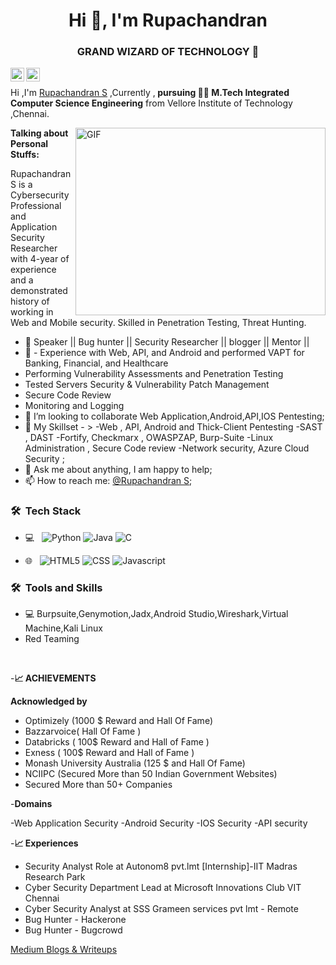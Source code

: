 <h1 align="center">Hi 👋, I'm Rupachandran</h1> <h3 align="center">GRAND WIZARD OF TECHNOLOGY 🖖</h3>

<a href="https://www.linkedin.com/in/rupachandrans/">
  <img align="left" alt="Rupachandran's LinkedIN" width="22px" src="https://cdn.jsdelivr.net/npm/simple-icons@v3/icons/linkedin.svg" />
</a>
<a href="https://github.com/Rupachandran">
  <img align="left" alt="Rupachandran's Github" width="22px" src="https://cdn.jsdelivr.net/npm/simple-icons@3.13.0/icons/github.svg" />
</a>
<br />



Hi ,I'm [Rupachandran S](https://www.linkedin.com/in/rupachandrans/) ,Currently ,<strong> pursuing 👩‍💻 M.Tech Integrated Computer Science Engineering</strong> from Vellore Institute of Technology ,Chennai.

<img align="right" alt="GIF" src="https://user-images.githubusercontent.com/55389276/140866485-8fb1c876-9a8f-4d6a-98dc-08c4981eaf70.gif" width="400" height="300" />

**Talking about Personal Stuffs:**

Rupachandran S is a Cybersecurity Professional and Application Security Researcher with 4-year of experience and a demonstrated history of working in Web and Mobile security. Skilled in Penetration Testing, Threat Hunting.

- 🔭 Speaker || Bug hunter || Security Researcher || blogger || Mentor ||
- 🌱 - Experience with Web, API, and Android and performed VAPT for Banking, Financial, and Healthcare
- Performing Vulnerability Assessments and Penetration Testing
- Tested Servers Security & Vulnerability Patch Management 
- Secure Code Review 
- Monitoring and Logging 
- 👯 I’m looking to collaborate Web Application,Android,API,IOS Pentesting;
- 🤔 My Skillset - >
-Web , API, Android and Thick-Client Pentesting
-SAST , DAST 
-Fortify, Checkmarx , OWASPZAP, Burp-Suite
-Linux Administration , Secure Code review
-Network security, Azure Cloud Security ;  
- 💬 Ask me about anything, I am happy to help;
- 📫 How to reach me: [@Rupachandran S](https://www.linkedin.com/in/rupachandrans/);

<h3> 🛠 &nbsp;Tech Stack</h3>

- 💻 &nbsp;
  ![Python](https://img.shields.io/badge/-Python-333333?style=flat&logo=python)
  ![Java](https://img.shields.io/badge/-Java-333333?style=flat&logo=Java&logoColor=007396)
  ![C](https://img.shields.io/badge/-C-333333?style=flat&logo=C)

 
- 🌐 &nbsp;
  ![HTML5](https://img.shields.io/badge/-HTML5-333333?style=flat&logo=HTML5)
  ![CSS](https://img.shields.io/badge/-CSS-333333?style=flat&logo=CSS3&logoColor=1572B6)
  ![Javascript](https://img.shields.io/badge/-Javascript-333333?style=flat&logo=javascript)

<h3> 🛠 &nbsp;Tools and Skills</h3>

-  💻 Burpsuite,Genymotion,Jadx,Android Studio,Wireshark,Virtual Machine,Kali Linux
-  Red Teaming

<br/>
  

-**📈 ACHIEVEMENTS**

 **Acknowledged by**
- Optimizely (1000 $ Reward and Hall Of Fame)
- Bazzarvoice( Hall Of Fame )
- Databricks ( 100$ Reward and Hall of Fame )
- Exness ( 100$ Reward and Hall of Fame )
- Monash University Australia (125 $ and Hall Of Fame)
-  NCIIPC (Secured More than 50 Indian Government Websites)
-  Secured More than 50+ Companies

-**Domains**

-Web Application Security
-Android Security
-IOS Security
-API security

-**📈 Experiences**

- Security Analyst Role at Autonom8 pvt.lmt [Internship]-IIT Madras Research Park
- Cyber Security Department Lead at Microsoft Innovations Club VIT Chennai
- Cyber Security Analyst at SSS Grameen services pvt lmt - Remote
- Bug Hunter - Hackerone
- Bug Hunter - Bugcrowd

[Medium Blogs & Writeups](https://medium.com/@rupachandrans)
<br/>

